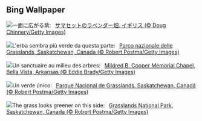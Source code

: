 ## Bing Wallpaper
![](https://www.bing.com/th?id=OHR.SomersetLavender_JA-JP1412605129_UHD.jpg&w=1000)一面に広がる紫:&nbsp;&ensp;[サマセットのラベンダー畑, イギリス  (© Doug Chinnery/Getty Images)](https://www.bing.com/th?id=OHR.SomersetLavender_JA-JP1412605129_UHD.jpg)
<br><br/>
![](https://www.bing.com/th?id=OHR.GrasslandsNationalParkSaskachewan_IT-IT3302807559_UHD.jpg&w=1000)L'erba sembra più verde da questa parte:&nbsp;&ensp;[Parco nazionale delle Grasslands, Saskatchewan, Canada (© Robert Postma/Getty Images)](https://www.bing.com/th?id=OHR.GrasslandsNationalParkSaskachewan_IT-IT3302807559_UHD.jpg)
<br><br/>
![](https://www.bing.com/th?id=OHR.CooperChapel_FR-FR0470140705_UHD.jpg&w=1000)Un sanctuaire au milieu des arbres:&nbsp;&ensp;[Mildred B. Cooper Memorial Chapel, Bella Vista, Arkansas (© Eddie Brady/Getty Images)](https://www.bing.com/th?id=OHR.CooperChapel_FR-FR0470140705_UHD.jpg)
<br><br/>
![](https://www.bing.com/th?id=OHR.GrasslandsNationalParkSaskachewan_ES-ES7995297579_UHD.jpg&w=1000)Un verde único:&nbsp;&ensp;[Parque Nacional de Grasslands, Saskatchewan, Canadá (© Robert Postma/Getty Images)](https://www.bing.com/th?id=OHR.GrasslandsNationalParkSaskachewan_ES-ES7995297579_UHD.jpg)
<br><br/>
![](https://www.bing.com/th?id=OHR.GrasslandsNationalParkSaskachewan_EN-GB2961538655_UHD.jpg&w=1000)The grass looks greener on this side:&nbsp;&ensp;[Grasslands National Park, Saskatchewan, Canada (© Robert Postma/Getty Images)](https://www.bing.com/th?id=OHR.GrasslandsNationalParkSaskachewan_EN-GB2961538655_UHD.jpg)
<br><br/>
